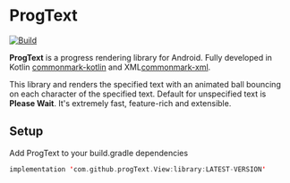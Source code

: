 # ProgText

[![Build](https://github.com/noties/Markwon/workflows/Build/badge.svg)](https://github.com/noties/Markwon/actions)

**ProgText** is a progress rendering library for Android. Fully developed in Kotlin [commonmark-kotlin] and XML[commonmark-xml].

This library and renders the specified text with an animated ball bouncing on each character of the specified text. Default for unspecified text is **Please Wait**.
It's extremely fast, feature-rich and extensible.

## Setup
Add ProgText to your build.gradle dependencies 
```kotlin
implementation 'com.github.progText.View:library:LATEST-VERSION'
```

[commonmark-kotlin]: https://kotlinlang.org/docs/reference/
[commonmark-xml]: https://developer.android.com/guide/topics/ui/declaring-layout#write
